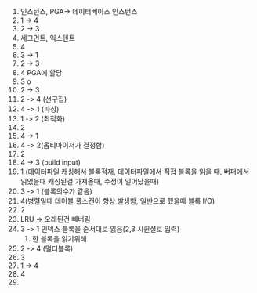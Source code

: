 1. 인스턴스, PGA-> 데이터베이스 인스턴스
2. 1 -> 4
3. 2 -> 3
4. 세그먼트, 익스텐트
5. 4
6. 3 -> 1
7. 2 -> 3
8. 4 PGA에 할당
9. 3 o
10. 2 -> 3
11. 2 -> 4 (선구집)
12. 4 -> 1 (파싱)
13. 1 -> 2 (최적화)
14. 2 
15. 4 -> 1
16. 4 -> 2(옵티마이저가 결정함)
17. 2 
18. 4 -> 3 (build input)
19. 1 (데이터파일 캐싱해서 블록적재, 데이터파일에서 직접 블록을 읽을 때, 버퍼에서 읽었을때 캐싱된걸 가져올때, 수정이 일어났을때)
20. 3 -> 1 (블록의수가 같음)
21. 4(병렬일때 테이블 풀스캔이 항상 발생함, 일반으로 했을때 블록 I/O)
22. 2
23. LRU -> 오래된건 빼버림
24. 3 -> 1 인덱스 블록을 순서대로 읽음(2,3 시퀀셜로 입력)
    1.  한 블록을 읽기위해
25. 2 -> 4 (멀티블록)
26. 3
27. 1 -> 4
28. 4
29. 